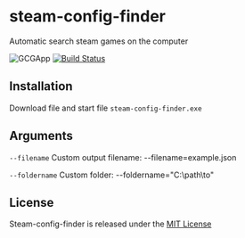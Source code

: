 # steam-config-finder
Automatic search steam games on the computer

![GCGApp](https://ggbook.ru/AdminPanel/public/images/favicon-32x32.png)
[![Build Status](https://travis-ci.org/joemccann/dillinger.svg?branch=master)](https://travis-ci.org/keza3d/ggizmo-finder)

## Installation
Download file and start file `steam-config-finder.exe` 

## Arguments
`--filename`
Custom output filename: --filename=example.json

`--foldername`
Custom folder: --foldername="C:\path\to"

## License
Steam-config-finder is released under the [MIT License](https://github.com/KeZA3D/ggizmo-api/blob/main/LICENSE)
